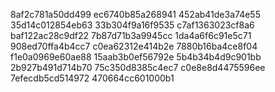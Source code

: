 8af2c781a50dd499
ec6740b85a268941
452ab41de3a74e55
35d14c012854eb63
33b304f9a16f9535
c7af1363023cf8a6
baf122ac28c9df22
7b87d71b3a9945cc
1da4a6f6c91e5c71
908ed70ffa4b4cc7
c0ea62312e414b2e
7880b16ba4ce8f04
f1e0a0969e60ae88
15aab3b0ef56792e
5b4b34b4d9c901bb
2b927b491d714b70
75c350d8385c4ec7
c0e8e8d4475596ee
7efecdb5cd514972
470664cc601000b1
